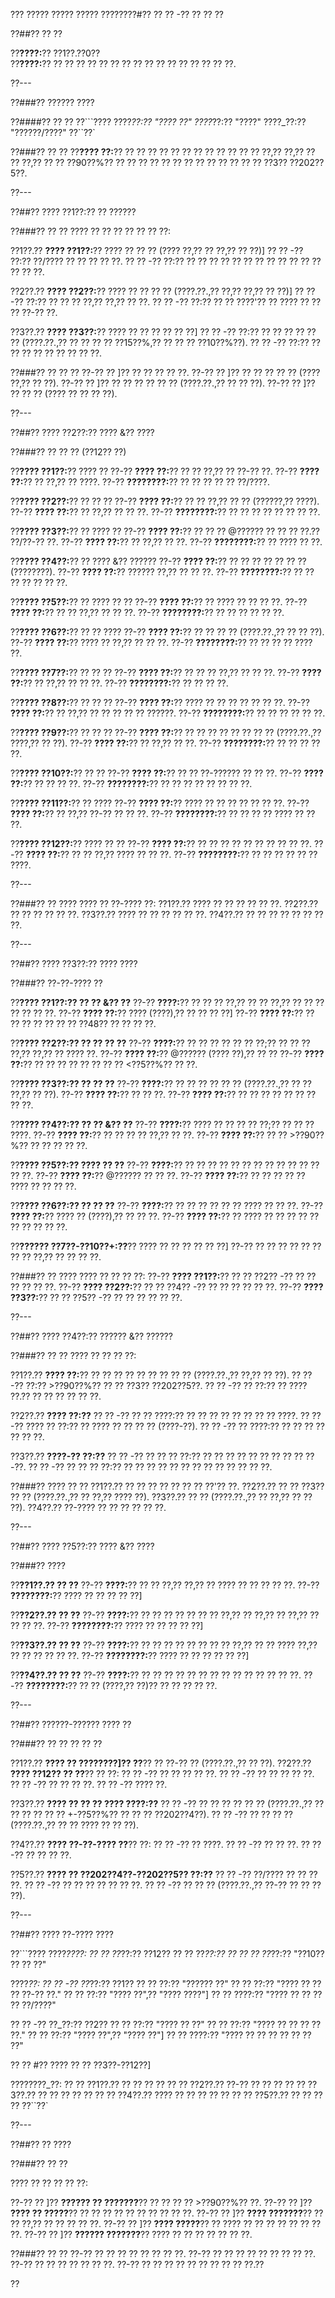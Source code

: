 ??? ????? ????? ????? ????????#?? ?? ?? -?? ?? ?? ??

??##?? ?? ??

??**????:**?? ??1??.??0??  
??**????:**?? ?? ?? ?? ?? ?? ?? ?? ?? ?? ?? ?? ?? ?? ?? ?? ??.

??---

??###?? ?????? ????

??####?? ?? ??
??```????
????_??:?? "???? ??"
????_??:?? "????"
????_??:?? "??????/????"
??``??`

??###?? ?? ??
??**???? ??:**?? ?? ?? ?? ?? ?? ?? ?? ?? ?? ?? ?? ?? ??,?? ??,?? ?? ?? ??,?? ?? ?? ??90??%?? ?? ?? ?? ?? ?? ?? ?? ?? ?? ?? ?? ?? ?? ??3?? ??202??5??.

??---

??##?? ???? ??1??:?? ?? ??????

??###?? ?? ??
???? ?? ?? ?? ?? ?? ?? ??:

??1??.?? **???? ??1??:**?? ???? ?? ?? ?? (???? ??,?? ?? ??,?? ?? ??)]
??  ?? -?? ??:?? ??/???? ?? ?? ?? ?? ??.
??  ?? -?? ??:?? ?? ?? ?? ?? ?? ?? ?? ?? ?? ?? ?? ?? ?? ?? ??.

??2??.?? **???? ??2??:**?? ???? ?? ?? ?? ?? (????.??.,?? ??,?? ??,?? ?? ??)]
??  ?? -?? ??:?? ?? ?? ?? ??,?? ??,?? ?? ??.
??  ?? -?? ??:?? ?? ?? ????'?? ?? ???? ?? ?? ?? ??-?? ??.

??3??.?? **???? ??3??:**?? ???? ?? ?? ?? ?? ?? ??]
??  ?? -?? ??:?? ?? ?? ?? ?? ?? ?? (????.??.,?? ?? ?? ?? ?? ??15??%,?? ?? ?? ?? ??10??%??).
??  ?? -?? ??:?? ?? ?? ?? ?? ?? ?? ?? ?? ??.

??###?? ?? ?? ??
??-?? ?? ]?? ?? ?? ?? ?? ??.
??-?? ?? ]?? ?? ?? ?? ?? ?? (???? ??,?? ?? ??).
??-?? ?? ]?? ?? ?? ?? ?? ?? ?? (????.??.,?? ?? ?? ??).
??-?? ?? ]?? ?? ?? ?? (???? ?? ?? ?? ??).

??---

??##?? ???? ??2??:?? ???? &?? ????

??###?? ?? ?? ?? (??12?? ??)

??**???? ??1??:**?? ???? ??
??-?? **???? ??:**?? ?? ?? ??,?? ?? ??-?? ??.
??-?? **???? ??:**?? ?? ??,?? ?? ????.
??-?? **????????:**?? ?? ?? ?? ?? ?? ??/????.

??**???? ??2??:**?? ?? ?? ??
??-?? **???? ??:**?? ?? ?? ??,?? ?? ?? (??????,?? ????).
??-?? **???? ??:**?? ?? ??,?? ?? ?? ??.
??-?? **????????:**?? ?? ?? ?? ?? ?? ?? ?? ??.

??**???? ??3??:**?? ?? ???? ??
??-?? **???? ??:**?? ?? ?? ?? @?????? ?? ?? ?? ??.?? ??/??-?? ??.
??-?? **???? ??:**?? ?? ??,?? ?? ??.
??-?? **????????:**?? ?? ???? ?? ??.

??**???? ??4??:**?? ?? ???? &?? ??????
??-?? **???? ??:**?? ?? ?? ?? ?? ?? ?? ?? (????????).
??-?? **???? ??:**?? ?????? ??,?? ?? ?? ??.
??-?? **????????:**?? ?? ?? ?? ?? ?? ?? ??.

??**???? ??5??:**?? ?? ???? ?? ??
??-?? **???? ??:**?? ?? ???? ?? ?? ?? ??.
??-?? **???? ??:**?? ?? ?? ??,?? ?? ?? ??.
??-?? **????????:**?? ?? ?? ?? ?? ?? ??.

??**???? ??6??:**?? ?? ?? ????
??-?? **???? ??:**?? ?? ?? ?? ?? (????.??.,?? ?? ?? ??).
??-?? **???? ??:**?? ???? ?? ??,?? ?? ?? ??.
??-?? **????????:**?? ?? ?? ?? ?? ???? ??.

??**???? ??7??:**?? ?? ?? ??
??-?? **???? ??:**?? ?? ?? ?? ??,?? ?? ?? ??.
??-?? **???? ??:**?? ?? ??,?? ?? ?? ??.
??-?? **????????:**?? ?? ?? ?? ??.

??**???? ??8??:**?? ?? ?? ??
??-?? **???? ??:**?? ???? ?? ?? ?? ?? ?? ?? ??.
??-?? **???? ??:**?? ?? ??,?? ?? ?? ?? ?? ?? ??????.
??-?? **????????:**?? ?? ?? ?? ?? ?? ??.

??**???? ??9??:**?? ?? ?? ??
??-?? **???? ??:**?? ?? ?? ?? ?? ?? ?? ?? ?? (????.??.,?? ????,?? ?? ??).
??-?? **???? ??:**?? ?? ??,?? ?? ??.
??-?? **????????:**?? ?? ?? ?? ?? ??.

??**???? ??10??:**?? ?? ??
??-?? **???? ??:**?? ?? ?? ??-?????? ?? ?? ??.
??-?? **???? ??:**?? ?? ?? ?? ??.
??-?? **????????:**?? ?? ?? ?? ?? ?? ?? ?? ??.

??**???? ??11??:**?? ?? ????
??-?? **???? ??:**?? ???? ?? ?? ?? ?? ?? ?? ??.
??-?? **???? ??:**?? ?? ??,?? ??-?? ?? ?? ??.
??-?? **????????:**?? ?? ?? ?? ?? ???? ?? ?? ??.

??**???? ??12??:**?? ???? ?? ??
??-?? **???? ??:**?? ?? ?? ?? ?? ?? ?? ?? ?? ?? ??.
??-?? **???? ??:**?? ?? ?? ??,?? ???? ?? ?? ??.
??-?? **????????:**?? ?? ?? ?? ?? ?? ?? ????.

??---

??###?? ?? ????
???? ?? ??-???? ??:
??1??.?? ???? ?? ?? ?? ?? ?? ??.
??2??.?? ?? ?? ?? ?? ?? ??.
??3??.?? ???? ?? ?? ?? ?? ?? ??.
??4??.?? ?? ?? ?? ?? ?? ?? ?? ??.

??---

??##?? ???? ??3??:?? ???? ????

??###?? ??-??-???? ??

??**???? ??1??:?? ?? ?? &?? ??**
??-?? **????:**?? ?? ?? ?? ??,?? ?? ?? ??,?? ?? ?? ?? ?? ?? ?? ??.
??-?? **???? ??:**?? ???? (????),?? ?? ?? ?? ??]
??-?? **???? ??:**?? ?? ?? ?? ?? ?? ?? ?? ??48?? ?? ?? ?? ??.

??**???? ??2??:?? ?? ?? ?? ??**
??-?? **????:**?? ?? ?? ?? ?? ?? ?? ??;?? ?? ?? ?? ??,?? ??,?? ?? ???? ??.
??-?? **???? ??:**?? @?????? (???? ??),?? ?? ??
??-?? **???? ??:**?? ?? ?? ?? ?? ?? ?? ?? ?? <??5??%?? ?? ??.

??**???? ??3??:?? ?? ?? ??**
??-?? **????:**?? ?? ?? ?? ?? ?? ?? (????.??.,?? ?? ?? ??,?? ?? ??).
??-?? **???? ??:**?? ?? ?? ??.
??-?? **???? ??:**?? ?? ?? ?? ?? ?? ?? ?? ?? ??.

??**???? ??4??:?? ?? ?? &?? ??**
??-?? **????:**?? ???? ?? ?? ?? ?? ??;?? ?? ?? ?? ????.
??-?? **???? ??:**?? ?? ?? ?? ?? ??,?? ?? ??.
??-?? **???? ??:**?? ?? ?? >??90??%?? ?? ?? ?? ?? ??.

??**???? ??5??:?? ???? ?? ??**
??-?? **????:**?? ?? ?? ?? ?? ?? ?? ?? ?? ?? ?? ?? ?? ?? ??.
??-?? **???? ??:**?? @?????? ?? ?? ??.
??-?? **???? ??:**?? ?? ?? ?? ?? ?? ???? ?? ?? ?? ??.

??**???? ??6??:?? ?? ?? ??**
??-?? **????:**?? ?? ?? ?? ?? ?? ?? ???? ?? ?? ??.
??-?? **???? ??:**?? ???? ?? (????),?? ?? ?? ??.
??-?? **???? ??:**?? ?? ???? ?? ?? ?? ?? ?? ?? ?? ?? ?? ??.

??**?????? ??7??-??10??+:??**?? ???? ?? ?? ?? ?? ?? ??]
??-?? ?? ?? ?? ?? ?? ?? ?? ?? ??,?? ?? ?? ?? ??.

??###?? ?? ????
???? ?? ?? ?? ??:
??-?? **???? ??1??:**?? ?? ?? ??2?? -?? ?? ?? ?? ?? ?? ??.
??-?? **???? ??2??:**?? ?? ?? ??4?? -?? ?? ?? ?? ?? ?? ??.
??-?? **???? ??3??:**?? ?? ?? ??5?? -?? ?? ?? ?? ?? ?? ??.

??---

??##?? ???? ??4??:?? ?????? &?? ??????

??###?? ?? ??
???? ?? ?? ?? ??:

??1??.?? **???? ??:**?? ?? ?? ?? ?? ?? ?? ?? ?? ?? (????.??.,?? ??,?? ?? ??).
??  ?? -?? ??:?? >??90??%?? ?? ?? ??3?? ??202??5??.
??  ?? -?? ?? ??:?? ?? ???? ??.?? ?? ?? ?? ?? ?? ??.

??2??.?? **???? ??:??**
??  ?? -?? ?? ?? ????:?? ?? ?? ?? ?? ?? ?? ?? ?? ????.
??  ?? -?? ???? ?? ??:?? ?? ???? ?? ?? ?? ?? (????-??).
??  ?? -?? ?? ????:?? ?? ?? ?? ?? ?? ?? ??.

??3??.?? **????-?? ??:??**
??  ?? -?? ?? ?? ?? ??:?? ?? ?? ?? ?? ?? ?? ?? ?? ?? ??-??.
??  ?? -?? ?? ?? ?? ??:?? ?? ?? ?? ?? ?? ?? ?? ?? ?? ?? ?? ?? ??.

??###?? ???? ?? ??
??1??.?? ?? ?? ?? ?? ?? ?? ?? ??'?? ??.
??2??.?? ?? ?? ??3?? ?? ?? (????.??.,?? ?? ??,?? ???? ??).
??3??.?? ?? ?? (????.??.,?? ?? ??,?? ?? ?? ??).
??4??.?? ??-???? ?? ?? ?? ?? ?? ??.

??---

??##?? ???? ??5??:?? ???? &?? ????

??###?? ????

??**??1??.?? ?? ??**
??-?? **????:**?? ?? ?? ??,?? ??,?? ?? ???? ?? ?? ?? ?? ??.
??-?? **????????:**?? ???? ?? ?? ?? ?? ??]

??**??2??.?? ?? ??**
??-?? **????:**?? ?? ?? ?? ?? ?? ?? ?? ??,?? ?? ??,?? ?? ??,?? ?? ?? ?? ??.
??-?? **????????:**?? ???? ?? ?? ?? ?? ??]

??**??3??.?? ?? ??**
??-?? **????:**?? ?? ?? ?? ?? ?? ?? ?? ?? ??,?? ?? ?? ???? ??,?? ?? ?? ?? ?? ?? ??.
??-?? **????????:**?? ???? ?? ?? ?? ?? ?? ??]

??**??4??.?? ?? ??**
??-?? **????:**?? ?? ?? ?? ?? ?? ?? ?? ?? ?? ?? ?? ?? ?? ??.
??-?? **????????:**?? ?? ?? (????,?? ??)?? ?? ?? ?? ?? ??.

??---

??##?? ??????-?????? ???? ??

??###?? ?? ?? ?? ?? ??

??1??.?? **???? ?? ????????]?? ??**?? ?? ??-?? ?? (????.??.,?? ?? ??).
??2??.?? **???? ??12?? ?? ??**?? ?? ??:
??  ?? -?? ?? ?? ?? ?? ??.
??  ?? -?? ?? ?? ?? ?? ??.
??  ?? -?? ?? ?? ?? ??.
??  ?? -?? ???? ??.

??3??.?? **???? ?? ?? ?? ???? ????:??**
??  ?? -?? ?? ?? ?? ?? ?? ?? (????.??.,?? ?? ?? ?? ?? ?? ?? +-??5??%?? ?? ?? ?? ??202??4??).
??  ?? -?? ?? ?? ?? ?? (????.??.,?? ?? ?? ???? ?? ?? ??).

??4??.?? **???? ??-??-???? ??**?? ??:
??  ?? -?? ?? ????.
??  ?? -?? ?? ?? ??.
??  ?? -?? ?? ?? ?? ??.

??5??.?? **???? ?? ??202??4??-??202??5?? ??:??**
??  ?? -?? ??/???? ?? ?? ?? ??.
??  ?? -?? ?? ?? ?? ?? ?? ?? ??.
??  ?? -?? ?? ?? ?? (????.??.,?? ??-?? ?? ?? ?? ??).

??---

??##?? ???? ??-???? ????

??```????
????_????:
?? ?? ??_??:?? ??12??
?? ?? ??_??:?? ??
?? ?? ??_??:?? "??10?? ?? ?? ??"

????_??:
?? ?? -?? ??_??:?? ??1??
??   ?? ??:?? "?????? ??"
??   ?? ??:?? "???? ?? ?? ?? ??-?? ??."
??   ?? ??:?? "???? ??",?? "???? ????"]
??   ?? ????:?? "???? ?? ?? ?? ?? ??/????"

?? ?? -?? ??_??:?? ??2??
??   ?? ??:?? "???? ?? ??"
??   ?? ??:?? "???? ?? ?? ?? ?? ??."
??   ?? ??:?? "???? ??",?? "???? ??"]
??   ?? ????:?? "???? ?? ?? ?? ?? ?? ?? ??"

?? ?? #?? ???? ?? ?? ??3??-??12??]

????????_??:
?? ?? ??1??.?? ?? ?? ?? ??
?? ?? ??2??.?? ??-?? ?? ?? ??
?? ?? ??3??.?? ?? ?? ?? ?? ??
?? ?? ??4??.?? ???? ?? ?? ?? ?? ??
?? ?? ??5??.?? ?? ?? ?? ??
??``??`

??---

??##?? ?? ????

??###?? ?? ??

???? ?? ?? ?? ?? ??:

??-?? ?? ]?? **?????? ?? ???????**?? ?? ?? ?? ?? >??90??%?? ??.
??-?? ?? ]?? **???? ?? ?????**?? ?? ?? ?? ?? ?? ?? ?? ?? ?? ??.
??-?? ?? ]?? **???? ???????**?? ?? ?? ??,?? ?? ?? ?? ?? ??.
??-?? ?? ]?? **???? ?????**?? ?? ???? ?? ?? ?? ?? ?? ?? ?? ??.
??-?? ?? ]?? **?????? ???????**?? ???? ?? ?? ?? ?? ?? ?? ??.

??###?? ?? ??
??-?? ?? ?? ?? ?? ?? ?? ?? ??.
??-?? ?? ?? ?? ?? ?? ?? ?? ?? ??.
??-?? ?? ?? ?? ?? ?? ?? ??.
??-?? ?? ?? ?? ?? ?? ?? ?? ?? ?? ??.??

??